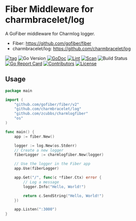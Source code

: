 # Fiber Middleware for charmbracelet/log

A GoFiber middleware for Charmlog logger.

- Fiber: https://github.com/gofiber/fiber
- charmbracelet/log: https://github.com/charmbracelet/log

[![tag](https://img.shields.io/github/tag/zcubbs/charmlogfiber)](https://github.com/zcubbs/charmlogfiber/releases)
![Go Version](https://img.shields.io/badge/Go-%3E%3D%201.21-%23007d9c)
[![GoDoc](https://godoc.org/github.com/zcubbs/charmlogfiber?status.svg)](https://pkg.go.dev/github.com/zcubbs/charmlogfiber)
[![Lint](https://github.com/zcubbs/charmlogfiber/actions/workflows/lint.yaml/badge.svg)](https://github.com/zcubbs/charmlogfiber/actions/workflows/lint.yaml)
[![Scan](https://github.com/zcubbs/charmlogfiber/actions/workflows/scan.yaml/badge.svg?branch=main)](https://github.com/zcubbs/charmlogfiber/actions/workflows/scan.yaml)
![Build Status](https://github.com/zcubbs/charmlogfiber/actions/workflows/test.yaml/badge.svg)
[![Go Report Card](https://goreportcard.com/badge/github.com/zcubbs/charmlogfiber)](https://goreportcard.com/report/github.com/zcubbs/charmlogfiber)
[![Contributors](https://img.shields.io/github/contributors/zcubbs/charmlogfiber)](https://github.com/zcubbs/charmlogfiber/graphs/contributors)
[![License](https://img.shields.io/github/license/zcubbs/charmlogfiber.svg)](./LICENSE)

## Usage

```go
package main

import (
    "github.com/gofiber/fiber/v2"
    "github.com/charmbracelet/log"
    "github.com/zcubbs/charmlogfiber"
    "os"
)

func main() {
    app := fiber.New()

    logger := log.New(os.Stderr)
    // Create a new logger
    fiberLogger := charmlogfiber.New(logger)

    // Use the logger in the Fiber app
    app.Use(fiberLogger)

    app.Get("/", func(c *fiber.Ctx) error {
        // Log a message
        logger.Info("Hello, World!")

        return c.SendString("Hello, World!")
    })

    app.Listen(":3000")
}
```
